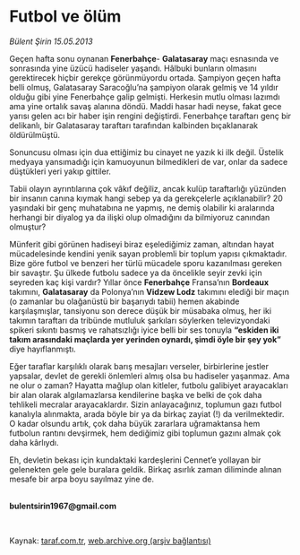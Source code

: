 # Futbol ve ölüm

*Bülent Şirin 15.05.2013*

<div class="yazi"><p>Geçen hafta sonu oynanan <b>Fenerbahçe</b>- <b>Galatasaray</b> maçı esnasında ve sonrasında yine üzücü hadiseler yaşandı. Hâlbuki bunların olmasını gerektirecek hiçbir gerekçe görünmüyordu ortada. Şampiyon geçen hafta belli olmuş, Galatasaray Saracoğlu’na şampiyon olarak gelmiş ve 14 yıldır olduğu gibi yine Fenerbahçe galip gelmişti. Herkesin mutlu olması lazımdı ama yine ortalık savaş alanına döndü. Maddi hasar hadi neyse, fakat gece yarısı gelen acı bir haber işin rengini değiştirdi. Fenerbahçe taraftarı genç bir delikanlı, bir Galatasaray taraftarı tarafından kalbinden bıçaklanarak öldürülmüştü. </p>
<p>Sonuncusu olması için dua ettiğimiz bu cinayet ne yazık ki ilk değil. Üstelik medyaya yansımadığı için kamuoyunun bilmedikleri de var, onlar da sadece düştükleri yeri yakıp gittiler. </p>
<p>Tabii olayın ayrıntılarına çok vâkıf değiliz, ancak kulüp taraftarlığı yüzünden bir insanın canına kıymak hangi sebep ya da gerekçelerle açıklanabilir? 20 yaşındaki bir genç muhatabına ne yapmış, ne demiş olabilir ki  aralarında herhangi bir diyalog ya da ilişki olup olmadığını da bilmiyoruz  canından olmuştur?</p>
<p>Münferit gibi görünen hadiseyi biraz eşelediğimiz zaman, altından hayat mücadelesinde kendini yenik sayan problemli bir toplum yapısı çıkmaktadır. Bize göre futbol ve benzeri her türlü mücadele sporu kazanılması gereken bir savaştır. Şu ülkede futbolu sadece ya da öncelikle seyir zevki için seyreden kaç kişi vardır? Yıllar önce <b>Fenerbahçe</b> Fransa’nın <b>Bordeaux</b> takımını, <b>Galatasaray</b> da Polonya’nın <b>Vidzew Lodz</b> takımını elediği bir maçın (o zamanlar bu olağanüstü bir başarıydı tabii) hemen akabinde karşılaşmışlar, tansiyonu son derece düşük bir müsabaka olmuş, her iki takımın taraftarı da tribünde mutluluk şarkıları söylerken televizyondaki spikeri sıkıntı basmış ve rahatsızlığı iyice belli bir ses tonuyla <b>“eskiden iki takım arasındaki maçlarda yer yerinden oynardı, şimdi öyle bir şey yok”</b> diye hayıflanmıştı. </p>
<p>Eğer taraflar karşılıklı olarak barış mesajları verseler, birbirlerine jestler yapsalar, devlet de gerekli önlemleri almış olsa bu hadiseler yaşanmaz. Ama ne olur o zaman? Hayatta mağlup olan kitleler, futbolu galibiyet arayacakları bir alan olarak algılamazlarsa kendilerine başka ve belki de çok daha tehlikeli mecralar arayacaklardır. Sizin anlayacağınız, toplumun gazı futbol kanalıyla alınmakta, arada böyle bir ya da birkaç zayiat (!) da verilmektedir. O kadar olsundu artık, çok daha büyük zararlara uğramaktansa hem futbolun rantını devşirmek, hem dediğimiz gibi toplumun gazını almak çok daha kârlıydı. </p>
<p>Eh, devletin bekası için kundaktaki kardeşlerini Cennet’e yollayan bir gelenekten gele gele buralara geldik. Birkaç asırlık zaman diliminde alınan mesafe bir arpa boyu sayılmaz yine de.  </p><b>
<p><br/>bulentsirin1967@gmail.com</p>
<p></p></b> 
</div>

Kaynak: [taraf.com.tr](http://www.taraf.com.tr:80/bulent-sirin/makale-futbol-ve-olum.htm), [web.archive.org (arşiv bağlantısı)](http://web.archive.org/web/20130729125504/http://www.taraf.com.tr:80/bulent-sirin/makale-futbol-ve-olum.htm)

